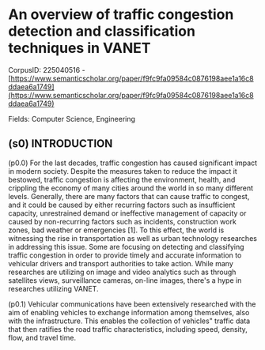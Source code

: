 # An overview of traffic congestion detection and classification techniques in VANET

CorpusID: 225040516 - [https://www.semanticscholar.org/paper/f9fc9fa09584c0876198aee1a16c8ddaea6a1749](https://www.semanticscholar.org/paper/f9fc9fa09584c0876198aee1a16c8ddaea6a1749)

Fields: Computer Science, Engineering

## (s0) INTRODUCTION
(p0.0) For the last decades, traffic congestion has caused significant impact in modern society. Despite the measures taken to reduce the impact it bestowed, traffic congestion is affecting the environment, health, and crippling the economy of many cities around the world in so many different levels. Generally, there are many factors that can cause traffic to congest, and it could be caused by either recurring factors such as insufficient capacity, unrestrained demand or ineffective management of capacity or caused by non-recurring factors such as incidents, construction work zones, bad weather or emergencies [1]. To this effect, the world is witnessing the rise in transportation as well as urban technology researches in addressing this issue. Some are focusing on detecting and classifying traffic congestion in order to provide timely and accurate information to vehicular drivers and transport authorities to take action. While many researches are utilizing on image and video analytics such as through satellites views, surveillance cameras, on-line images, there's a hype in researches utilizing VANET.

(p0.1) Vehicular communications have been extensively researched with the aim of enabling vehicles to exchange information among themselves, also with the infrastructure. This enables the collection of vehicles" traffic data that then ratifies the road traffic characteristics, including speed, density, flow, and travel time.
